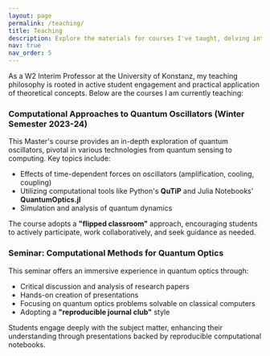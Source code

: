 ```yaml
---
layout: page
permalink: /teaching/
title: Teaching
description: Explore the materials for courses I've taught, delving into the realms of Quantum Oscillators and Quantum Optics through computational approaches.
nav: true
nav_order: 5
---
```


As a W2 Interim Professor at the University of Konstanz, my teaching philosophy is rooted in active student engagement and practical application of theoretical concepts. Below are the courses I am currently teaching:

### Computational Approaches to Quantum Oscillators (Winter Semester 2023-24)
This Master's course provides an in-depth exploration of quantum oscillators, pivotal in various technologies from quantum sensing to computing. Key topics include:
- Effects of time-dependent forces on oscillators (amplification, cooling, coupling)
- Utilizing computational tools like Python's **QuTiP** and Julia Notebooks' **QuantumOptics.jl**
- Simulation and analysis of quantum dynamics

The course adopts a **"flipped classroom"** approach, encouraging students to actively participate, work collaboratively, and seek guidance as needed.

### Seminar: Computational Methods for Quantum Optics
This seminar offers an immersive experience in quantum optics through:
- Critical discussion and analysis of research papers
- Hands-on creation of presentations
- Focusing on quantum optics problems solvable on classical computers
- Adopting a **"reproducible journal club"** style

Students engage deeply with the subject matter, enhancing their understanding through presentations backed by reproducible computational notebooks.
